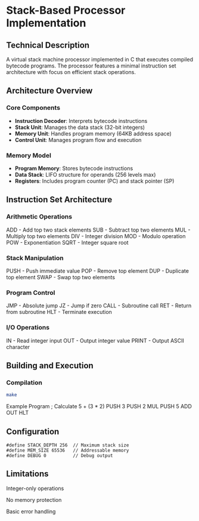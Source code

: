 # Stack-Based Processor Implementation

## Technical Description

A virtual stack machine processor implemented in C that executes compiled bytecode programs. The processor features a minimal instruction set architecture with focus on efficient stack operations.

## Architecture Overview

### Core Components
- **Instruction Decoder**: Interprets bytecode instructions
- **Stack Unit**: Manages the data stack (32-bit integers)
- **Memory Unit**: Handles program memory (64KB address space)
- **Control Unit**: Manages program flow and execution

### Memory Model
- **Program Memory**: Stores bytecode instructions
- **Data Stack**: LIFO structure for operands (256 levels max)
- **Registers**: Includes program counter (PC) and stack pointer (SP)

## Instruction Set Architecture

### Arithmetic Operations
ADD - Add top two stack elements
SUB - Subtract top two elements
MUL - Multiply top two elements
DIV - Integer division
MOD - Modulo operation
POW - Exponentiation
SQRT - Integer square root

### Stack Manipulation
PUSH <val> - Push immediate value
POP - Remove top element
DUP - Duplicate top element
SWAP - Swap top two elements

### Program Control
JMP <addr> - Absolute jump
JZ <addr> - Jump if zero
CALL <addr>- Subroutine call
RET - Return from subroutine
HLT - Terminate execution

### I/O Operations
IN - Read integer input
OUT - Output integer value
PRINT - Output ASCII character

## Building and Execution

### Compilation
```bash
make
```
Example Program
; Calculate 5 + (3 * 2)
PUSH 3
PUSH 2
MUL
PUSH 5
ADD
OUT
HLT
## Configuration

```
#define STACK_DEPTH 256  // Maximum stack size
#define MEM_SIZE 65536   // Addressable memory 
#define DEBUG 0          // Debug output
```

## Limitations
Integer-only operations

No memory protection

Basic error handling
